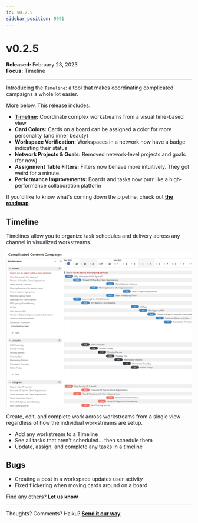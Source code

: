 ```yaml
---
id: v0.2.5
sidebar_position: 9991
---  
```


# v0.2.5  

**Released:** February 23, 2023  
**Focus:** Timeline  

---  

Introducing the `Timeline`: a tool that makes coordinating complicated campaigns a whole lot easier.     
  
More below.  This release includes:  
- **[Timeline](#timeline):** Coordinate complex workstreams from a visual time-based view
- **Card Colors:** Cards on a board can be assigned a color for more personality (and inner beauty)
- **Workspace Verification:** Workspaces in a network now have a badge indicating their status
- **Network Projects & Goals:** Removed network-level projects and goals (for now)
- **Assignment Table Filters:** Filters now behave more intuitively.  They got weird for a minute.
- **Performance Improvements:** Boards and tasks now purr like a high-performance collaboration platform
  
If you'd like to know what's coming down the pipeline, check out **[the roadmap](/docs/roadmap)**.  
  
## Timeline  
  
Timelines allow you to organize task schedules and delivery across any channel in visualized workstreams.  
  
[![Timelines](../assets/v025-timeline.png)](../assets/v025-timeline.png)  
  
Create, edit, and complete work across workstreams from a single view - regardless of how the individual workstreams are setup.  
  
- Add any workstream to a Timeline  
- See all tasks that aren't scheduled... then schedule them  
- Update, assign, and complete any tasks in a timeline  

## Bugs   
  
- Creating a post in a workspace updates user activity  
- Fixed flickering when moving cards around on a board
  
Find any others?  **[Let us know](mailto:ideas@tetheros.com)**

---  
Thoughts?  Comments?  Haiku?  **[Send it our way](mailto:ideas@tetheros.com)**